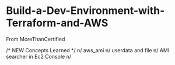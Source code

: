 # Build-a-Dev-Environment-with-Terraform-and-AWS
From MoreThanCertified

/* NEW Concepts Learned */ n/
aws_ami n/
userdata and file n/
AMI searcher in Ec2 Console n/
